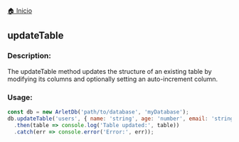 [🏠 Inicio](../README.md)

## updateTable

### Description:

The updateTable method updates the structure of an existing table by modifying its columns and optionally setting an auto-increment column.

### Usage:

```javascript
const db = new ArletDb('path/to/database', 'myDatabase');
db.updateTable('users', { name: 'string', age: 'number', email: 'string' }, 'age')
  .then(table => console.log('Table updated:', table))
  .catch(err => console.error('Error:', err));
```